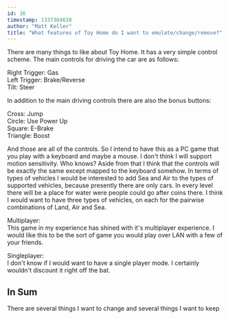 ```yaml
---
id: 16
timestamp: 1337304638
author: "Matt Keller"
title: "What features of Toy Home do I want to emulate/change/remove?"
---
```


There are many things to like about Toy Home. It has a very simple control scheme. The main controls for driving the car are as follows:  
  
Right Trigger: Gas  
Left Trigger: Brake/Reverse  
Tilt: Steer  
  
In addition to the main driving controls there are also the bonus buttons:  
  
Cross: Jump  
Circle: Use Power Up  
Square: E-Brake  
Triangle: Boost  
  
And those are all of the controls. So I intend to have this as a PC game that you play with a keyboard and maybe a mouse. I don't think I will support motion sensitivity. Who knows? Aside from that I think that the controls will be exactly the same except mapped to the keyboard somehow. In terms of types of vehicles I would be interested to add Sea and Air to the types of supported vehicles, because presently there are only cars. In every level there will be a place for water were people could go after coins there. I think I would want to have three types of vehicles, on each for the pairwise combinations of Land, Air and Sea.  
  
Multiplayer:  
This game in my experience has shined with it's multiplayer experience. I would like this to be the sort of game you would play over LAN with a few of your friends.  
  
Singleplayer:  
I don't know if I would want to have a single player mode. I certainly wouldn't discount it right off the bat.  
  
## In Sum  
There are several things I want to change and several things I want to keep